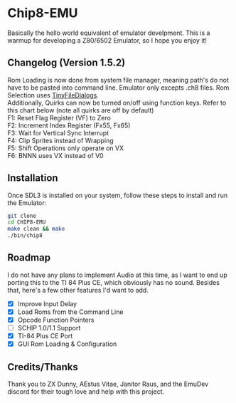 # Chip8-EMU

Basically the hello world equivalent of emulator develpment. This is a warmup for developing a Z80/6502 Emulator, so I hope you enjoy it!

## Changelog (Version 1.5.2)

Rom Loading is now done from system file manager, meaning path's do not have to be pasted into command line. Emulator only excepts .ch8 files. Rom Selection uses [TinyFileDialogs](https://sourceforge.net/projects/tinyfiledialogs/).  
Additionally, Quirks can now be turned on/off using function keys. Refer to this chart below (note all quirks are off by default)  
F1: Reset Flag Register (VF) to Zero  
F2: Increment Index Register (Fx55, Fx65)  
F3: Wait for Vertical Sync Interrupt  
F4: Clip Sprites instead of Wrapping  
F5: Shift Operations only operate on VX  
F6: BNNN uses VX instead of V0  

## Installation  

Once SDL3 is installed on your system, follow these steps to install and run the Emulator:  

```bash  
git clone
cd CHIP8-EMU
make clean && make
./bin/chip8
```  

## Roadmap  

I do not have any plans to implement Audio at this time, as I want to end up porting this to the TI 84 Plus CE, which obviously has no sound. Besides that, here's a few other features I'd want to add.

- [x] Improve Input Delay
- [x] Load Roms from the Command Line
- [x] Opcode Function Pointers
- [ ] SCHIP 1.0/1.1 Support
- [x] TI-84 Plus CE Port
- [x] GUI Rom Loading & Configuration

## Credits/Thanks  

Thank you to ZX Dunny, AEstus Vitae, Janitor Raus, and the EmuDev discord for their tough love and help with this project.
